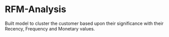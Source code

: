 # RFM-Analysis
Built model to cluster the customer based upon their significance with their Recency, Frequency and Monetary values.
